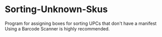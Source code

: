# Sorting-Unknown-Skus
Program for assigning boxes for sorting UPCs that don't have a manifest
Using a Barcode Scanner is highly recommended.
